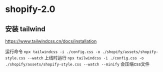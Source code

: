 # shopify-2.0

## 安装 tailwind
https://www.tailwindcss.cn/docs/installation

运行命令    ``` npx tailwindcss -i ./config.css -o ./shopify/assets/shopify-style.css --watch ```
上线时运行  ``` npx tailwindcss -i ./config.css -o ./shopify/assets/shopify-style.css --watch --minify ``` 会压缩css文件